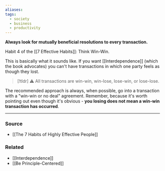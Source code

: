 ```yaml
---
aliases: 
tags:
  - society
  - business
  - productivity
---
```

**Always look for mutually beneficial resolutions to every transaction.**

Habit 4 of the [[7 Effective Habits]]: Think Win-Win.

This is basically what it sounds like. If you want [[Interdependence]] (which the book advocates) you can't have transactions in which one party feels as though they lost. 

> [!tldr] ⚠️ All transactions are win-win, win-lose, lose-win, or lose-lose.

The recommended approach is always, when possible, go into a transaction with a "win-win or no deal" agreement. Remember, because it's worth pointing out even though it's obvious - **you losing does not mean a win-win transaction has occurred**.

---

### Source
- [[The 7 Habits of Highly Effective People]]

### Related
- [[Interdependence]]
- [[Be Principle-Centered]]